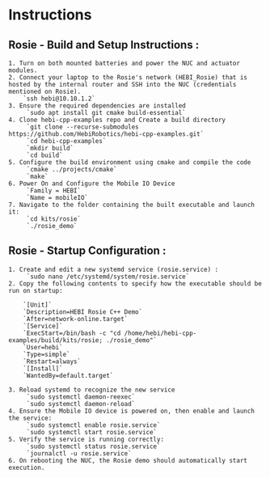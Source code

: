 # Instructions

## Rosie - Build and Setup Instructions :

	1. Turn on both mounted batteries and power the NUC and actuator modules.
	2. Connect your laptop to the Rosie's network (HEBI_Rosie) that is hosted by the internal router and SSH into the NUC (credentials mentioned on Rosie).
	    `ssh hebi@10.10.1.2`
	3. Ensure the required dependencies are installed 
		 `sudo apt install git cmake build-essential`
	4. Clone hebi-cpp-examples repo and Create a build directory  
		 `git clone --recurse-submodules https://github.com/HebiRobotics/hebi-cpp-examples.git`
		 `cd hebi-cpp-examples`
		 `mkdir build`
		 `cd build`
	5. Configure the build environment using cmake and compile the code 
		 `cmake ../projects/cmake`
		 `make`
	6. Power On and Configure the Mobile IO Device
		 `Family = HEBI`
		 `Name = mobileIO`
	7. Navigate to the folder containing the built executable and launch it:
		 `cd kits/rosie`
		 `./rosie_demo`


## Rosie - Startup Configuration :

	1. Create and edit a new systemd service (rosie.service) :
		 `sudo nano /etc/systemd/system/rosie.service`
	2. Copy the following contents to specify how the executable should be run on startup:
		
		`[Unit]`
		`Description=HEBI Rosie C++ Demo`
		`After=network-online.target`
		`[Service]`
		`ExecStart=/bin/bash -c "cd /home/hebi/hebi-cpp-examples/build/kits/rosie; ./rosie_demo"`
		`User=hebi`
		`Type=simple`
		`Restart=always`
		`[Install]`
		`WantedBy=default.target`
		
	3. Reload systemd to recognize the new service
		 `sudo systemctl daemon-reexec`
         `sudo systemctl daemon-reload`
	4. Ensure the Mobile IO device is powered on, then enable and launch the service:
		 `sudo systemctl enable rosie.service`
		 `sudo systemctl start rosie.service`
	5. Verify the service is running correctly:
		 `sudo systemctl status rosie.service`
		 `journalctl -u rosie.service`
	6. On rebooting the NUC, the Rosie demo should automatically start execution.
